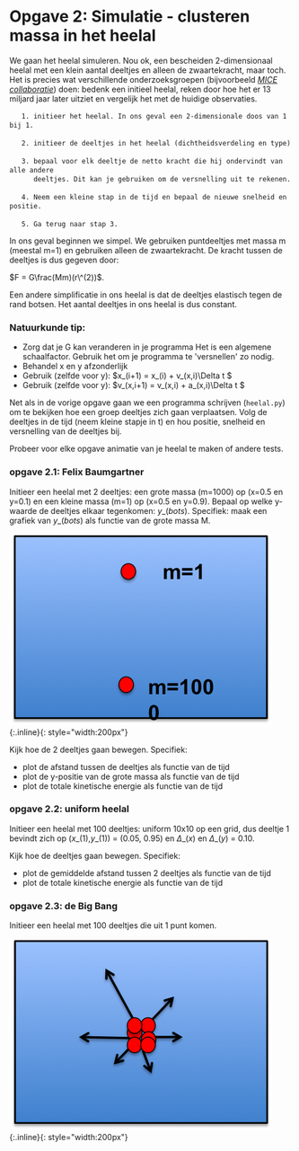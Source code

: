 # Opgave 2: Simulatie - clusteren massa in het heelal

We gaan het heelal simuleren. Nou ok, een bescheiden 2-dimensionaal heelal met een klein 
aantal deeltjes en alleen de zwaartekracht, maar toch. Het is precies wat verschillende 
onderzoeksgroepen (bijvoorbeeld [*MICE collaboratie*](http://maia.ice.cat/mice/)) doen: 
bedenk een initieel heelal, reken door hoe het er 13 miljard jaar later uitziet en 
vergelijk het met de huidige observaties.


       1. initieer het heelal. In ons geval een 2-dimensionale doos van 1 bij 1.
       
       2. initieer de deeltjes in het heelal (dichtheidsverdeling en type) 
       
       3. bepaal voor elk deeltje de netto kracht die hij ondervindt van alle andere 
          deeltjes. Dit kan je gebruiken om de versnelling uit te rekenen.
              
       4. Neem een kleine stap in de tijd en bepaal de nieuwe snelheid en positie.
       
       5. Ga terug naar stap 3.
       

In ons geval beginnen we simpel. We gebruiken puntdeeltjes met massa m (meestal m=1) 
en gebruiken alleen de zwaartekracht. De kracht tussen de deeltjes is dus gegeven door:

$F = G\frac(Mm)(r\^(2))$. 

Een andere simplificatie in ons heelal is dat de deeltjes elastisch tegen de 
rand botsen. Het aantal deeltjes in ons heelal is dus constant.


### Natuurkunde tip:
* Zorg dat je G kan veranderen in je programma
  Het is een algemene schaalfactor. Gebruik het om je programma te 'versnellen' zo nodig.
* Behandel x en y afzonderlijk
* Gebruik (zelfde voor y): $x\_(i+1) = x\_(i) + v\_(x,i)\Delta t $ 
* Gebruik (zelfde voor y): $v\_(x,i+1) = v\_(x,i) + a\_(x,i)\Delta t $ 

Net als in de vorige opgave gaan we een programma schrijven (`heelal.py`) 
om te bekijken hoe een groep deeltjes zich gaan verplaatsen. Volg de deeltjes 
in de tijd (neem kleine stapje in t) en hou positie, snelheid en versnelling 
van de deeltjes bij.

Probeer voor elke opgave animatie van je heelal te maken of andere tests.

### opgave 2.1: Felix Baumgartner

Initieer een heelal met 2 deeltjes: een grote massa (m=1000) op (x=0.5 en y=0.1) 
en een kleine massa (m=1) op (x=0.5 en y=0.9). Bepaal op welke y-waarde de deeltjes 
elkaar tegenkomen: $y\_(bots)$. Specifiek: maak een grafiek van $y\_(bots)$ als 
functie van de grote massa M.


![HeelalBaumgartner](HeelalBaumgartner.png){:.inline}{: style="width:200px"}

Kijk hoe de 2 deeltjes gaan bewegen. Specifiek:

* plot de afstand tussen de deeltjes als functie van de tijd
* plot de y-positie van de grote massa als functie van de tijd
* plot de totale kinetische energie als functie van de tijd


### opgave 2.2: uniform heelal

Initieer een heelal met 100 deeltjes: uniform 10x10 op een grid, dus deeltje 
1 bevindt zich op ($x\_(1)$,$y\_(1)$) = (0.05, 0.95) en $\Delta\_(x)$ en 
$\Delta\_(y)$ = 0.10. 

Kijk hoe de deeltjes gaan bewegen. Specifiek:
* plot de gemiddelde afstand tussen 2 deeltjes als functie van de tijd
* plot de totale kinetische energie als functie van de tijd

### opgave 2.3: de Big Bang

Initieer een heelal met 100 deeltjes die uit 1 punt komen.

![HeelalBigBang](HeelalBigBang.png){:.inline}{: style="width:200px"}

